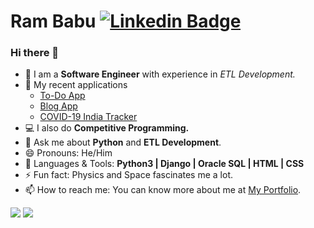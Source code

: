 # Ram Babu [![Linkedin Badge](https://img.shields.io/badge/-Ram_Babu-blue?style=round-square&logo=Linkedin&logoColor=white&link=https://www.linkedin.com/in/ram-babu-kottapally)](https://www.linkedin.com/in/ram-babu-kottapally)

### Hi there 👋

- 💼 I am a **Software Engineer** with experience in *ETL Development.*
- 🔭 My recent applications
  - [To-Do App](https://github.com/Ram-95/to_do_app)
  - [Blog App](https://github.com/Ram-95/blog_application_django) 
  - [COVID-19 India Tracker](https://github.com/Ram-95/covid-19_india_data)
- 💻 I also do **Competitive Programming.**
- 💬 Ask me about **Python** and **ETL Development**.
- 😄 Pronouns: He/Him
- 💬 Languages & Tools: **Python3 | Django | Oracle SQL | HTML | CSS**
- ⚡ Fun fact: Physics and Space fascinates me a lot.
- 📫 How to reach me: You can know more about me at [My Portfolio](https://ram-95.github.io).

<div>
    <img align=top src="https://github-readme-stats.vercel.app/api/top-langs/?username=Ram-95&layout=compact&show_icons=true&title_color=ffffff&icon_color=34abeb&text_color=daf7dc&bg_color=151515"/>
    <img align=top src="https://github-readme-stats.vercel.app/api?username=Ram-95&show_icons=true&title_color=ffffff&icon_color=34abeb&text_color=daf7dc&bg_color=151515"/>
<div>

